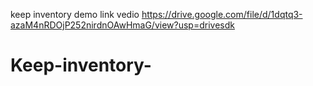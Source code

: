 keep inventory demo link vedio https://drive.google.com/file/d/1dqtq3-azaM4nRDOjP252nirdnOAwHmaG/view?usp=drivesdk
# Keep-inventory-
